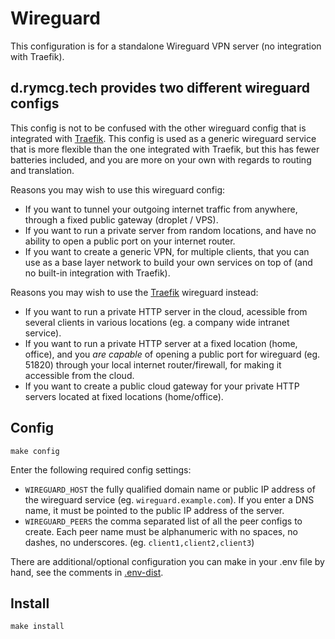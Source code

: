 # Wireguard

This configuration is for a standalone Wireguard VPN server (no
integration with Traefik).

## d.rymcg.tech provides two different wireguard configs

This config is not to be confused with the other wireguard config that
is integrated with [Traefik](../traefik/README.md#wireguard-vpn). This
config is used as a generic wireguard service that is more flexible
than the one integrated with Traefik, but this has fewer batteries
included, and you are more on your own with regards to routing and
translation.

Reasons you may wish to use this wireguard config:

 * If you want to tunnel your outgoing internet traffic from anywhere,
   through a fixed public gateway (droplet / VPS).
 * If you want to run a private server from random locations, and have
   no ability to open a public port on your internet router.
 * If you want to create a generic VPN, for multiple clients, that you
   can use as a base layer network to build your own services on top
   of (and no built-in integration with Traefik).

Reasons you may wish to use the
[Traefik](../traefik/README.md#wireguard-vpn) wireguard instead:

 * If you want to run a private HTTP server in the cloud, acessible
   from several clients in various locations (eg. a company wide
   intranet service).
 * If you want to run a private HTTP server at a fixed location (home,
   office), and you *are capable* of opening a public port for
   wireguard (eg. 51820) through your local internet router/firewall,
   for making it accessible from the cloud.
 * If you want to create a public cloud gateway for your private HTTP
   servers located at fixed locations (home/office).

## Config

```
make config
```

Enter the following required config settings:

 * `WIREGUARD_HOST` the fully qualified domain name or public IP
   address of the wireguard service (eg. `wireguard.example.com`). If
   you enter a DNS name, it must be pointed to the public IP address
   of the server.
 * `WIREGUARD_PEERS` the comma separated list of all the peer configs
   to create. Each peer name must be alphanumeric with no spaces, no
   dashes, no underscores. (eg. `client1,client2,client3`)

There are additional/optional configuration you can make in your .env
file by hand, see the comments in [.env-dist](.env-dist).

## Install

```
make install
```

